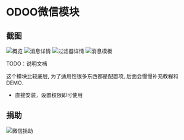 ODOO微信模块
===================================

截图
----------------------------------
![概览](https://github.com/cysnake4713/odoosoft_wechat_enterprise/raw/master/static/img/list.png)
![消息详情](https://github.com/cysnake4713/odoosoft_wechat_enterprise/raw/master/static/img/detail.png)
![过滤器详情](https://github.com/cysnake4713/odoosoft_wechat_enterprise/raw/master/static/img/filter.png)
![消息模板](https://github.com/cysnake4713/odoosoft_wechat_enterprise/raw/master/static/img/message.png)


TODO：说明文档

这个模块比较底层, 为了适用性很多东西都是配置项, 后面会慢慢补充教程和DEMO.



+ 直接安装，设置权限即可使用


捐助
-----------------------------

![微信捐助](https://github.com/cysnake4713/odoosoft_wechat_enterprise/raw/master/static/img/wechat.jpg)

